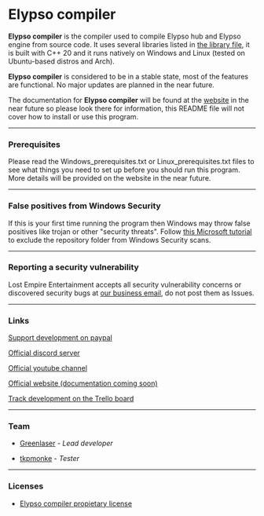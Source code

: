 # Elypso compiler

**Elypso compiler** is the compiler used to compile Elypso hub and Elypso engine from source code. It uses several libraries listed in [the library file](LIBRARIES.md), it is built with C++ 20 and it runs natively on Windows and Linux (tested on Ubuntu-based distros and Arch).

**Elypso compiler** is considered to be in a stable state, most of the features are functional. No major updates are planned in the near future.

The documentation for **Elypso compiler** will be found at the [website](https://elypsoengine.com)  in the near future so please look there for information, this README file will not cover how to install or use this program.

---

### Prerequisites

Please read the Windows_prerequisites.txt or Linux_prerequisites.txt files to see what things you need to set up before you should run this program. More details will be provided on the website in the near future.

---

### False positives from Windows Security

If this is your first time running the program then Windows may throw false positives like trojan or other "security threats". Follow [this Microsoft tutorial](https://support.microsoft.com/en-us/windows/add-an-exclusion-to-windows-security-811816c0-4dfd-af4a-47e4-c301afe13b26) to exclude the repository folder from Windows Security scans.

---

### Reporting a security vulnerability

Lost Empire Entertainment accepts all security vulnerability concerns or discovered security bugs at [our business email](mailto:sander@elypsoengine.com), do not post them as Issues.

---

### Links

[Support development on paypal](https://www.paypal.com/donate/?hosted_button_id=QWG8SAYX5TTP6)

[Official discord server](https://discord.gg/FqJgy2SvDs)

[Official youtube channel](https://youtube.com/greenlaser)

[Official website (documentation coming soon)](https://elypsoengine.com)

[Track development on the Trello board](https://trello.com/b/hbt6ebCZ/elypso-engine)

---

### Team

* [Greenlaser](https://github.com/greeenlaser) - *Lead developer*

* [tkpmonke](https://github.com/tkpmonke) - *Tester*

---

### Licenses

* [Elypso compiler propietary license](LICENSE.md)
